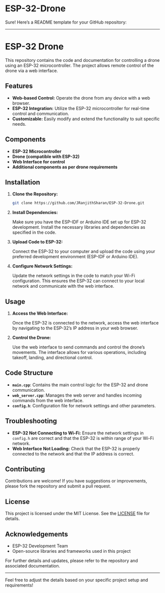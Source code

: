 # ESP-32-Drone
Sure! Here’s a README template for your GitHub repository:

---

# ESP-32 Drone

This repository contains the code and documentation for controlling a drone using an ESP-32 microcontroller. The project allows remote control of the drone via a web interface.

## Features

- **Web-based Control:** Operate the drone from any device with a web browser.
- **ESP-32 Integration:** Utilize the ESP-32 microcontroller for real-time control and communication.
- **Customizable:** Easily modify and extend the functionality to suit specific needs.

## Components

- **ESP-32 Microcontroller**
- **Drone (compatible with ESP-32)**
- **Web Interface for control**
- **Additional components as per drone requirements**

## Installation

1. **Clone the Repository:**

   ```bash
   git clone https://github.com/JRanjithSharan/ESP-32-Drone.git
   ```

2. **Install Dependencies:**

   Make sure you have the ESP-IDF or Arduino IDE set up for ESP-32 development. Install the necessary libraries and dependencies as specified in the code.

3. **Upload Code to ESP-32:**

   Connect the ESP-32 to your computer and upload the code using your preferred development environment (ESP-IDF or Arduino IDE).

4. **Configure Network Settings:**

   Update the network settings in the code to match your Wi-Fi configuration. This ensures the ESP-32 can connect to your local network and communicate with the web interface.

## Usage

1. **Access the Web Interface:**

   Once the ESP-32 is connected to the network, access the web interface by navigating to the ESP-32’s IP address in your web browser.

2. **Control the Drone:**

   Use the web interface to send commands and control the drone’s movements. The interface allows for various operations, including takeoff, landing, and directional control.

## Code Structure

- **`main.cpp`**: Contains the main control logic for the ESP-32 and drone communication.
- **`web_server.cpp`**: Manages the web server and handles incoming commands from the web interface.
- **`config.h`**: Configuration file for network settings and other parameters.

## Troubleshooting

- **ESP-32 Not Connecting to Wi-Fi:** Ensure the network settings in `config.h` are correct and that the ESP-32 is within range of your Wi-Fi network.
- **Web Interface Not Loading:** Check that the ESP-32 is properly connected to the network and that the IP address is correct.

## Contributing

Contributions are welcome! If you have suggestions or improvements, please fork the repository and submit a pull request. 

## License

This project is licensed under the MIT License. See the [LICENSE](LICENSE) file for details.

## Acknowledgements

- ESP-32 Development Team
- Open-source libraries and frameworks used in this project

For further details and updates, please refer to the repository and associated documentation.

---

Feel free to adjust the details based on your specific project setup and requirements!
